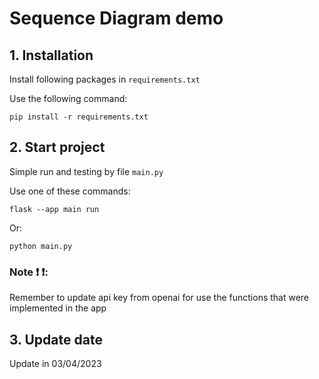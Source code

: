# Sequence Diagram demo

## 1. Installation
Install following packages in ```requirements.txt```

Use the following command:
```
pip install -r requirements.txt
```

## 2. Start project
Simple run and testing by file ```main.py```

Use one of these commands:
```
flask --app main run
```

Or:
```
python main.py
```

### Note :exclamation: :exclamation:: 
Remember to update api key from openai for use the functions that were implemented in the app 
## 3. Update date
Update in 03/04/2023

